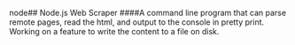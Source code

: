 node## Node.js Web Scraper
####A command line program that can parse remote pages, read the html, and output to the console in pretty print. Working on a feature to write the content to a file on disk.
